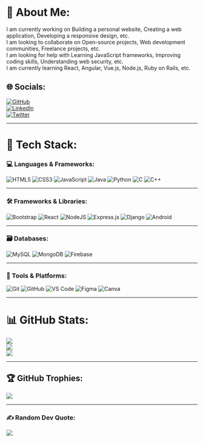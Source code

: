 # 💫 About Me:
I am currently working on Building a personal website, Creating a web application, Developing a responsive design, etc.<br>I am looking to collaborate on Open-source projects, Web development communities, Freelance projects, etc.<br>I am looking for help with Learning JavaScript frameworks, Improving coding skills, Understanding web security, etc.<br>I am currently learning  React, Angular, Vue.js, Node.js, Ruby on Rails, etc.



## 🌐 Socials:
[![GitHub](https://img.shields.io/badge/GitHub-000000?style=for-the-badge&logo=github&logoColor=white)](https://github.com/Adnanriaz0)  
[![LinkedIn](https://img.shields.io/badge/LinkedIn-0077B5?style=for-the-badge&logo=linkedin&logoColor=white)](https://www.linkedin.com/in/adnan-riaz-a4a336279)  
[![Twitter](https://img.shields.io/badge/Twitter-1DA1F2?style=for-the-badge&logo=twitter&logoColor=white)](https://twitter.com/YourUsername)  

---

# 🚀 Tech Stack:
### 💻 Languages & Frameworks:
![HTML5](https://img.shields.io/badge/html5-%23E34F26.svg?style=for-the-badge&logo=html5&logoColor=white) 
![CSS3](https://img.shields.io/badge/css3-%231572B6.svg?style=for-the-badge&logo=css3&logoColor=white) 
![JavaScript](https://img.shields.io/badge/javascript-%23323330.svg?style=for-the-badge&logo=javascript&logoColor=%23F7DF1E) 
![Java](https://img.shields.io/badge/java-%23ED8B00.svg?style=for-the-badge&logo=openjdk&logoColor=white) 
![Python](https://img.shields.io/badge/python-3670A0?style=for-the-badge&logo=python&logoColor=ffdd54) 
![C](https://img.shields.io/badge/c-%2300599C.svg?style=for-the-badge&logo=c&logoColor=white) 
![C++](https://img.shields.io/badge/c++-%2300599C.svg?style=for-the-badge&logo=c%2B%2B&logoColor=white) 

---

### 🛠️ Frameworks & Libraries:
![Bootstrap](https://img.shields.io/badge/bootstrap-%238511FA.svg?style=for-the-badge&logo=bootstrap&logoColor=white) 
![React](https://img.shields.io/badge/react-%2320232a.svg?style=for-the-badge&logo=react&logoColor=%2361DAFB) 
![NodeJS](https://img.shields.io/badge/node.js-6DA55F?style=for-the-badge&logo=node.js&logoColor=white) 
![Express.js](https://img.shields.io/badge/express.js-%23404d59.svg?style=for-the-badge&logo=express&logoColor=%2361DAFB) 
![Django](https://img.shields.io/badge/django-%23092E20.svg?style=for-the-badge&logo=django&logoColor=white) 
![Android](https://img.shields.io/badge/android-%233DDC84.svg?style=for-the-badge&logo=android&logoColor=white)

---

### 🗃️ Databases:
![MySQL](https://img.shields.io/badge/mysql-%2300f.svg?style=for-the-badge&logo=mysql&logoColor=white) 
![MongoDB](https://img.shields.io/badge/MongoDB-%234ea94b.svg?style=for-the-badge&logo=mongodb&logoColor=white) 
![Firebase](https://img.shields.io/badge/firebase-%23FFCA28.svg?style=for-the-badge&logo=firebase&logoColor=black) 

---

### 🔧 Tools & Platforms:
![Git](https://img.shields.io/badge/git-%23F05033.svg?style=for-the-badge&logo=git&logoColor=white) 
![GitHub](https://img.shields.io/badge/github-%23121011.svg?style=for-the-badge&logo=github&logoColor=white) 
![VS Code](https://img.shields.io/badge/VSCode-0078d7.svg?style=for-the-badge&logo=visual-studio-code&logoColor=white) 
![Figma](https://img.shields.io/badge/figma-%23F24E1E.svg?style=for-the-badge&logo=figma&logoColor=white) 
![Canva](https://img.shields.io/badge/Canva-%2300C4CC.svg?style=for-the-badge&logo=Canva&logoColor=white) 

---

# 📊 GitHub Stats:
![](https://github-readme-stats.vercel.app/api?username=Adnanriaz0&theme=radical&hide_border=false&include_all_commits=true&count_private=true)  
![](https://github-readme-streak-stats.herokuapp.com/?user=Adnanriaz0&theme=radical&hide_border=false)  
![](https://github-readme-stats.vercel.app/api/top-langs/?username=Adnanriaz0&theme=radical&hide_border=false&include_all_commits=true&count_private=true&layout=compact)  

---

## 🏆 GitHub Trophies:
![](https://github-profile-trophy.vercel.app/?Adnanriaz0=YourUsername&theme=radical&no-frame=true&no-bg=false&margin-w=4)  

---

### ✍️ Random Dev Quote:
![](https://quotes-github-readme.vercel.app/api?type=horizontal&theme=radical)  

